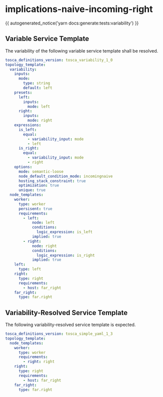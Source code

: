 # implications-naive-incoming-right

{{ autogenerated_notice('yarn docs:generate:tests:variability') }}


## Variable Service Template

The variability of the following variable service template shall be resolved.

```yaml linenums="1"
tosca_definitions_version: tosca_variability_1_0
topology_template:
  variability:
    inputs:
      mode:
        type: string
        default: left
    presets:
      left:
        inputs:
          mode: left
      right:
        inputs:
          mode: right
    expressions:
      is_left:
        equal:
          - variability_input: mode
          - left
      is_right:
        equal:
          - variability_input: mode
          - right
    options:
      mode: semantic-loose
      node_default_condition_mode: incomingnaive
      hosting_stack_constraint: true
      optimization: true
      unique: true
  node_templates:
    worker:
      type: worker
      persisent: true
      requirements:
        - left:
            node: left
            conditions:
              logic_expression: is_left
            implied: true
        - right:
            node: right
            conditions:
              logic_expression: is_right
            implied: true
    left:
      type: left
    right:
      type: right
      requirements:
        - host: far_right
    far_right:
      type: far.right
```



## Variability-Resolved Service Template

The following variability-resolved service template is expected.

```yaml linenums="1"
tosca_definitions_version: tosca_simple_yaml_1_3
topology_template:
  node_templates:
    worker:
      type: worker
      requirements:
        - right: right
    right:
      type: right
      requirements:
        - host: far_right
    far_right:
      type: far.right
```

